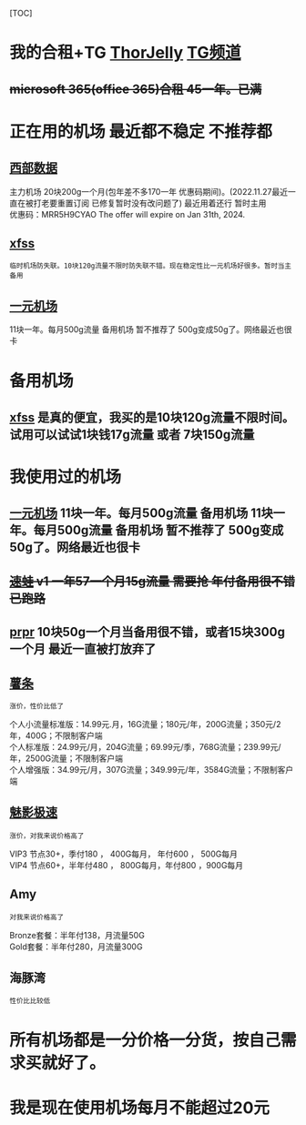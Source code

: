 [TOC]

# 我的合租+TG [ThorJelly](https://t.me/ThorJelly) [TG频道](https://t.me/dongdongwushare)

## ~~microsoft 365(office 365)合租 45一年。已满~~

# 正在用的机场 最近都不稳定 不推荐都

## [西部数据](https://fuqing.ch/aff.php?aff=527) 
   主力机场 20块200g一个月(包年差不多170一年 优惠码期间)。(2022.11.27最近一直在被打老要重置订阅 已修复暂时没有改问题了) 最近用着还行 暂时主用  
   优惠码：MRR5H9CYAO  The offer will expire on Jan 31th, 2024.
   
## [xfss](https://xfltd.org/register?aff=wvZkUq0Y)
    临时机场防失联。10块120g流量不限时防失联不错。现在稳定性比一元机场好很多。暂时当主备用
    
## [一元机场](https://xn--4gq62f52gdss.art/#/register?code=7poWhiDJ)
   11块一年。每月500g流量 备用机场 暂不推荐了 500g变成50g了。网络最近也很卡

# 备用机场
 
## [xfss](https://xfltd.org/register?aff=wvZkUq0Y) 是真的便宜，我买的是10块120g流量不限时间。试用可以试试1块钱17g流量 或者 7块150g流量

# 我使用过的机场

## [一元机场](https://xn--4gq62f52gdss.art/#/register?code=7poWhiDJ) 11块一年。每月500g流量 备用机场 11块一年。每月500g流量 备用机场 暂不推荐了 500g变成50g了。网络最近也很卡

## ~~[速蛙](https://i.9cvbx.top/hVl4) v1 一年57一个月15g流量 需要抢 年付备用很不错  已跑路~~

## [prpr](https://prpr.96110.cn.com/aff.php?aff=10276)  10块50g一个月当备用很不错，或者15块300g一个月 最近一直被打放弃了
    
## [薯条](https://sgi.anycast.gay/auth/register?code=4qIV)
    涨价，性价比低了

   个人小流量标准版：14.99元.月，16G流量；180元/年，200G流量；350元/2年，400G；不限制客户端  
   个人标准版：24.99元/月，204G流量；69.99元/季，768G流量；239.99元/年，2500G流量；不限制客户端  
   个人增强版：34.99元/月，307G流量；349.99元/年，3584G流量；不限制客户端  
    
## [魅影极速](https://docs.nameless13.com/kejin)
    涨价，对我来说价格高了

   VIP3   节点30+，季付180 ， 400G每月， 年付600 ， 500G每月  
   VIP4   节点60+，半年付480 ， 800G每月，年付800 ，900G每月  
    
## Amy
    对我来说价格高了

   Bronze套餐：半年付138，月流量50G  
   Gold套餐：半年付280，月流量300G  
    
## 海豚湾
    性价比比较低

# 所有机场都是一分价格一分货，按自己需求买就好了。

# 我是现在使用机场每月不能超过20元
